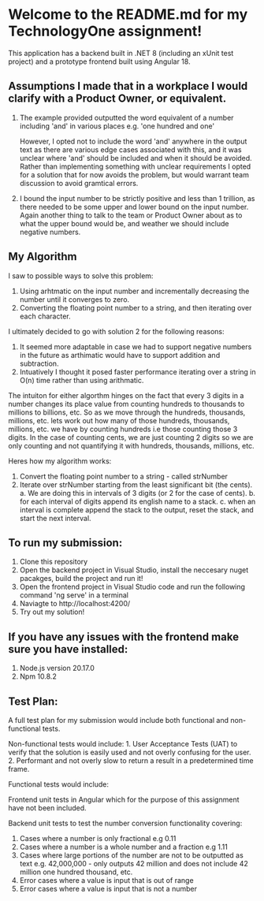 # Welcome to the README.md for my TechnologyOne assignment!

This application has a backend built in .NET 8 (including an xUnit test project) and a prototype frontend built using Angular 18.

## Assumptions I made that in a workplace I would clarify with a Product Owner, or equivalent.

  1. The example provided outputted the word equivalent of a number including 'and' in various places e.g. 'one hundred and one'
     
     However, I opted not to include the word 'and' anywhere in the output text as there are various edge cases associated with this,
     and it was unclear where 'and' should be included and when it should be avoided. Rather than implementing something with unclear
     requirements I opted for a solution that for now avoids the problem, but would warrant team discussion to avoid gramtical errors.
    
  2. I bound the input number to be strictly positive and less than 1 trillion, as there needed to be some upper and lower bound on the
     input number. Again another thing to talk to the team or Product Owner about as to what the upper bound would be, and weather we should
     include negative numbers.

## My Algorithm

I saw to possible ways to solve this problem:
  1. Using arhtmatic on the input number and incrementally decreasing the number until it converges to zero.
  2. Converting the floating point number to a string, and then iterating over each character.

I ultimately decided to go with solution 2 for the following reasons:
  1. It seemed more adaptable in case we had to support negative numbers in the future as arthimatic would have to support addition and subtraction.
  2. Intuatively I thought it posed faster performance iterating over a string in O(n) time rather than using arithmatic.


The intuiton for either algorthm hinges on the fact that every 3 digits in a number changes its place value from counting 
hundreds to thousands to millions to billions, etc. So as we move through the hundreds, thousands, millions, etc. lets 
work out how many of those hundreds, thousands, millions, etc. we have by counting hundreds i.e those counting those 3 digits. 
In the case of counting cents, we are just counting 2 digits so we are only counting and not quantifying it with hundreds, thousands, millions, etc.

Heres how my algorithm works:

  1. Convert the floating point number to a string - called strNumber
  2. Iterate over strNumber starting from the least significant bit (the cents).
       a. We are doing this in intervals of 3 digits (or 2 for the case of cents).
       b. for each interval of digits append its english name to a stack.
       c. when an interval is complete append the stack to the output, reset the stack, and start the next interval.

## To run my submission:
  1. Clone this repository
  2. Open the backend project in Visual Studio, install the neccesary nuget pacakges, build the project and run it!
  3. Open the frontend project in Visual Studio code and run the following command 'ng serve' in a terminal
  4. Naviagte to http://localhost:4200/
  5. Try out my solution!

## If you have any issues with the frontend make sure you have installed:
  1. Node.js version 20.17.0
  2. Npm 10.8.2

## Test Plan:

  A full test plan for my submission would include both functional and non-functional tests.

  Non-functional tests would include:
    1. User Acceptance Tests (UAT) to verify that the solution is easily used and not overly confusing for the user.
    2. Performant and not overly slow to return a result in a predetermined time frame.

  Functional tests would include:
  
  Frontend unit tests in Angular which for the purpose of this assignment have not been included.
  
  Backend unit tests to test the number conversion functionality covering:
  1. Cases where a number is only fractional e.g 0.11
  2. Cases where a number is a whole number and a fraction e.g 1.11
  3. Cases where large portions of the number are not to be outputted as text e.g. 42,000,000 - only outputs 42 million and does not include 42 million one hundred thousand, etc.
  4. Error cases where a value is input that is out of range
  5. Error cases where a value is input that is not a number


